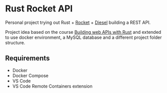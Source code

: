 # Rust Rocket API

Personal project trying out Rust + [Rocket](https://rocket.rs) + [Diesel](https://diesel.rs) building a REST API.

Project idea based on the course [Building web APIs with Rust](https://www.udemy.com/course/web-dev-with-rust-rocket-diesel/) and extended to use docker environment, a MySQL database and a different project folder structure.

## Requirements
- Docker
- Docker Compose
- VS Code
- VS Code Remote Containers extension
